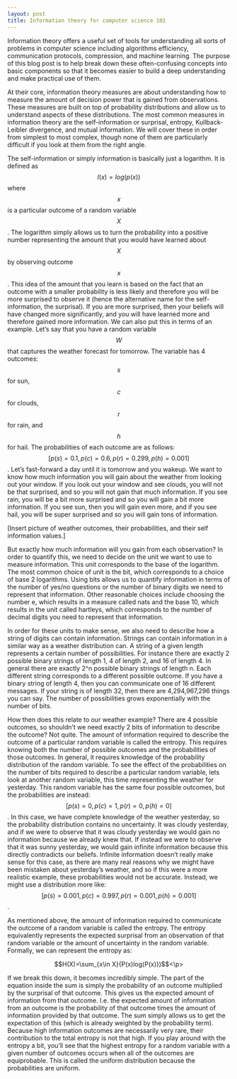 ```yaml
---
layout: post
title: Information theory for computer science 101
---
```



Information theory offers a useful set of tools for understanding all sorts of problems in computer science including algorithms efficiency, communication protocols, compression, and machine learning. The purpose of this blog post is to help break down these often-confusing concepts into basic components so that it becomes easier to build a deep understanding and make practical use of them.

At their core, information theory measures are about understanding how to measure the amount of decision power that is gained from observations. These measures are built on top of probability distributions and allow us to understand aspects of these distributions. The most common measures in information theory are the self-information or surprisal, entropy, Kullback-Leibler divergence, and mutual information. We will cover these in order from simplest to most complex, though none of them are particularly difficult if you look at them from the right angle.

The self-information or simply information is basically just a logarithm. It is defined as $$I(x) = log(p(x))$$ where $$x$$ is a particular outcome of a random variable $$X$$. The logarithm simply allows us to turn the probability into a positive number representing the amount that you would have learned about $$X$$ by observing outcome $$x$$. This idea of the amount that you learn is based on the fact that an outcome with a smaller probability is less likely and therefore you will be more surprised to observe it (hence the alternative name for the self-information, the surprisal). If you are more surprised, then your beliefs will have changed more significantly, and you will have learned more and therefore gained more information. We can also put this in terms of an example. Let’s say that you have a random variable $$W$$ that captures the weather forecast for tomorrow. The variable has 4 outcomes: $$s$$ for sun, $$c$$ for clouds, $$r$$ for rain, and $$h$$ for hail. The probabilities of each outcome are as follows: $$[p(s)=0.1, p(c)=0.6, p(r)=0.299, p(h)=0.001]$$. Let’s fast-forward a day until it is tomorrow and you wakeup. We want to know how much information you will gain about the weather from looking out your window. If you look out your window and see clouds, you will not be that surprised, and so you will not gain that much information. If you see rain, you will be a bit more surprised and so you will gain a bit more information. If you see sun, then you will gain even more, and if you see hail, you will be super surprised and so you will gain tons of information. 

[Insert picture of weather outcomes, their probabilities, and their self information values.]

But exactly how much information will you gain from each observation? In order to quantify this, we need to decide on the unit we want to use to measure information. This unit corresponds to the base of the logarithm. The most common choice of unit is the bit, which corresponds to a choice of base 2 logarithms. Using bits allows us to quantify information in terms of the number of yes/no questions or the number of binary digits we need to represent that information. Other reasonable choices include choosing the number e, which results in a measure called nats and the base 10, which results in the unit called hartleys, which corresponds to the number of decimal digits you need to represent that information. 

In order for these units to make sense, we also need to describe how a string of digits can contain information. Strings can contain information in a similar way as a weather distribution can. A string of a given length represents a certain number of possibilities. For instance there are exactly 2 possible binary strings of length 1, 4 of length 2, and 16 of length 4. In general there are exactly 2^n possible binary strings of length n. Each different string corresponds to a different possible outcome. If you have a binary string of length 4, then you can communicate one of 16 different messages. If your string is of length 32, then there are 4,294,967,296 things you can say. The number of possibilities grows exponentially with the number of bits.

How then does this relate to our weather example? There are 4 possible outcomes, so shouldn’t we need exactly 2 bits of information to describe the outcome? Not quite. The amount of information required to describe the outcome of a particular random variable is called the entropy. This requires knowing both the number of possible outcomes and the probabilities of those outcomes. In general, it requires knowledge of the probability distribution of the random variable. To see the effect of the probabilities on the number of bits required to describe a particular random variable, lets look at another random variable, this time representing the weather for yesterday. This random variable has the same four possible outcomes, but the probabilities are instead: $$[p(s)=0, p(c)=1, p(r)=0, p(h)=0]$$. In this case, we have complete knowledge of the weather yesterday, so the probability distribution contains no uncertainty. It was cloudy yesterday, and if we were to observe that it was cloudy yesterday we would gain no information because we already knew that. If instead we were to observe that it was sunny yesterday, we would gain infinite information because this directly contradicts our beliefs. Infinite information doesn’t really make sense for this case, as there are many real reasons why we might have been mistaken about yesterday’s weather, and so if this were a more realistic example, these probabilities would not be accurate. Instead, we might use a distribution more like: $$[p(s)=0.001, p(c)=0.997, p(r)=0.001, p(h)=0.001]$$.

As mentioned above, the amount of information required to communicate the outcome of a random variable is called the entropy. The entropy equivalently represents the expected surprisal from an observation of that random variable or the amount of uncertainty in the random variable. Formally, we can represent the entropy as:

<p style="text-align: center;">$$H(X)=\sum_{x\in X}{P(x)log(P(x)})$$<\p>
  
If we break this down, it becomes incredibly simple. The part of the equation inside the sum is simply the probability of an outcome multiplied by the surprisal of that outcome. This gives us the expected amount of information from that outcome. I.e. the expected amount of information from an outcome is the probability of that outcome times the amount of information provided by that outcome. The sum simply allows us to get the expectation of this (which is already weighted by the probability term). Because high information outcomes are necessarily very rare, their contribution to the total entropy is not that high. If you play around with the entropy a bit, you’ll see that the highest entropy for a random variable with a given number of outcomes occurs when all of the outcomes are equiprobable. This is called the uniform distribution because the probabilities are uniform. 
